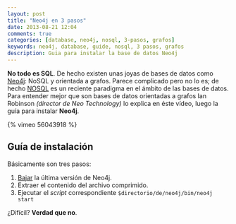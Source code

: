 ```yaml
---
layout: post
title: "Neo4j en 3 pasos"
date: 2013-08-21 12:04
comments: true
categories: [database, neo4j, nosql, 3-pasos, grafos]
keywords: neo4j, database, guide, nosql, 3 pasos, grafos
description: Guia para instalar la base de datos Neo4j
---
```

**No todo es SQL**. De hecho existen unas joyas de bases de datos como [Neo4j](http://www.neo4j.org/): NoSQL y orientada a grafos.
Parece complicado pero no lo es; de hecho [NOSQL](http://es.wikipedia.org/wiki/NoSQL) es un reciente paradigma en el ámbito de las bases de datos.
Para entender mejor que son bases de datos orientadas a grafos Ian Robinson _(director de Neo Technology)_ lo explica en éste vídeo, luego la guía para instalar **Neo4j**.
<!--more-->

{% vimeo 56043918 %}

## Guía de instalación

Básicamente son tres pasos:

1. [Bajar](http://www.neo4j.org/download) la última versión de Neo4j. 
2. Extraer el contenido del archivo comprimido.
3. Ejecutar el _script_ correspondiente `$directorio/de/neo4j/bin/neo4j start`

¿Difícil? **Verdad que no**.
